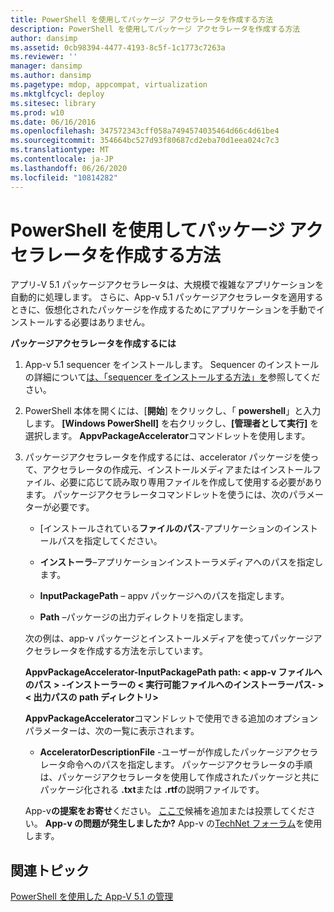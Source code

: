 ```yaml
---
title: PowerShell を使用してパッケージ アクセラレータを作成する方法
description: PowerShell を使用してパッケージ アクセラレータを作成する方法
author: dansimp
ms.assetid: 0cb98394-4477-4193-8c5f-1c1773c7263a
ms.reviewer: ''
manager: dansimp
ms.author: dansimp
ms.pagetype: mdop, appcompat, virtualization
ms.mktglfcycl: deploy
ms.sitesec: library
ms.prod: w10
ms.date: 06/16/2016
ms.openlocfilehash: 347572343cff058a7494574035464d66c4d61be4
ms.sourcegitcommit: 354664bc527d93f80687cd2eba70d1eea024c7c3
ms.translationtype: MT
ms.contentlocale: ja-JP
ms.lasthandoff: 06/26/2020
ms.locfileid: "10814282"
---
```

# PowerShell を使用してパッケージ アクセラレータを作成する方法


アプリ-V 5.1 パッケージアクセラレータは、大規模で複雑なアプリケーションを自動的に処理します。 さらに、App-v 5.1 パッケージアクセラレータを適用するときに、仮想化されたパッケージを作成するためにアプリケーションを手動でインストールする必要はありません。

**パッケージアクセラレータを作成するには**

1.  App-v 5.1 sequencer をインストールします。 Sequencer のインストールの詳細について[は、「sequencer をインストールする方法」を](how-to-install-the-sequencer-51beta-gb18030.md)参照してください。

2.  PowerShell 本体を開くには、[**開始**] をクリックし、「 **powershell**」と入力します。 **[Windows PowerShell]** を右クリックし、**[管理者として実行]** を選択します。 **AppvPackageAccelerator**コマンドレットを使用します。

3.  パッケージアクセラレータを作成するには、accelerator パッケージを使って、アクセラレータの作成元、インストールメディアまたはインストールファイル、必要に応じて読み取り専用ファイルを作成して使用する必要があります。 パッケージアクセラレータコマンドレットを使うには、次のパラメーターが必要です。

    -   [インストールされている**ファイルのパス**-アプリケーションのインストールパスを指定してください。

    -   **インストーラ**–アプリケーションインストーラメディアへのパスを指定します。

    -   **InputPackagePath** – appv パッケージへのパスを指定します。

    -   **Path** –パッケージの出力ディレクトリを指定します。

    次の例は、app-v パッケージとインストールメディアを使ってパッケージアクセラレータを作成する方法を示しています。

    **AppvPackageAccelerator-InputPackagePath path: &lt; app-v ファイルへのパス &gt; -インストーラーの &lt; 実行可能ファイルへのインストーラーパス- &gt; &lt; 出力パスの path ディレクトリ&gt;**

    **AppvPackageAccelerator**コマンドレットで使用できる追加のオプションパラメーターは、次の一覧に表示されます。

    -   **AcceleratorDescriptionFile** -ユーザーが作成したパッケージアクセラレータ命令へのパスを指定します。 パッケージアクセラレータの手順は、パッケージアクセラレータを使用して作成されたパッケージと共にパッケージ化される **.txt**または **.rtf**の説明ファイルです。

    App-v**の提案をお寄せ**ください。 [ここで](http://appv.uservoice.com/forums/280448-microsoft-application-virtualization)候補を追加または投票してください。 **App-v の問題が発生しましたか?** App-v の[TechNet フォーラム](https://social.technet.microsoft.com/Forums/home?forum=mdopappv)を使用します。

## 関連トピック


[PowerShell を使用した App-V 5.1 の管理](administering-app-v-51-by-using-powershell.md)

 

 





